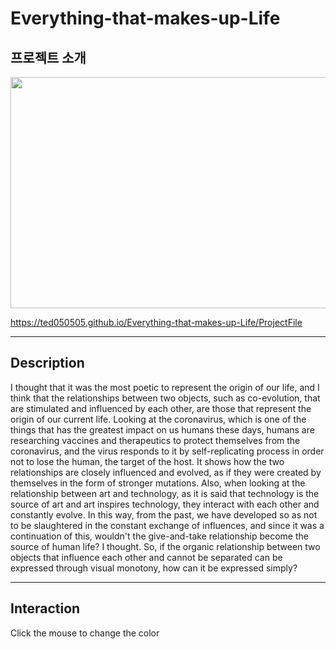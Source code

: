 # Everything-that-makes-up-Life

## 프로젝트 소개

<p align="center"><img src="https://user-images.githubusercontent.com/83487028/188097447-053a82ad-c5ce-4062-9eaf-e830c1f7cb11.png" width="700px" height="370px"></img></p>

<https://ted050505.github.io/Everything-that-makes-up-Life/ProjectFile>

***

## Description

I thought that it was the most poetic to represent the origin of our life, and I think that the relationships between two objects, such as co-evolution, that are stimulated and influenced by each other, are those that represent the origin of our current life.
Looking at the coronavirus, which is one of the things that has the greatest impact on us humans these days, humans are researching vaccines and therapeutics to protect themselves from the coronavirus, and the virus responds to it by self-replicating process in order not to lose the human, the target of the host. It shows how the two relationships are closely influenced and evolved, as if they were created by themselves in the form of stronger mutations.
Also, when looking at the relationship between art and technology, as it is said that technology is the source of art and art inspires technology, they interact with each other and constantly evolve.
In this way, from the past, we have developed so as not to be slaughtered in the constant exchange of influences, and since it was a continuation of this, wouldn't the give-and-take relationship become the source of human life? I thought.
So, if the organic relationship between two objects that influence each other and cannot be separated can be expressed through visual monotony, how can it be expressed simply?

***

## Interaction

Click the mouse to change the color
